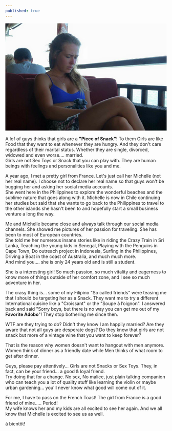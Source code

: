 ```yaml
---
published: true
---
```

![French Toast](/images/Maud.jpg)

A lof of guys thinks that girls are a **"Piece of Snack"**! To them Girls are like Food that they want to eat whenever they are hungry. And they don't care regardless of their marital status. Whether they are  single, divorced, widowed and even worse.... married.   
Girls are not Sex Toys or Snack that you can play with. They are human beings with feelings and personalities like you and me.

A year ago, I met a pretty girl from France. Let's just call her Michelle (not her real name). I choose not to declare her real name so that guys won't be bugging her and asking her social media accounts.   
She went here in the Philippines to explore the wonderful beaches and the sublime nature that goes along with it.
Michelle is now in Chile continuing her studies but said that she wants to go back to the Philippines to travel to the other islands she hasn't been to and hopefully start a small business venture a long the way.

Me and Michelle became close and always talk through our social media channels. She showed me pictures of her passion for traveling. She has been to most of European countries.   
She told me her numerous insane stories like in riding the Crazy Train in Sri Lanka, Teaching the young kids in Senegal, Playing with the Penguins in Cape Town, Do outreach project in Indonesia, Surfing in the Philippines, Driving a Boat in the coast of Australia, and much much more.   
And mind you.... she is only 24 years old and is still a student. 

She is a interesting girl! So much passion, so much vitality and eagerness to know more of things outside of her comfort zone, and I see so much adventure in her.    

The crasy thing is... some of my Filipino "So called friends" were teasing me that I should be targeting her as a Snack. They want me to try a different International cuisine like a "Croissant" or 
the "Soupe à l’oignon". I answered back and said "Sorry boys, but there is no way you can get me out of  my **Favorite Adobo**"!
They stop bothering me since then.

WTF are they trying to do? Didn't they know I am happily married? Are they aware that not all guys are desperate dogs? Do they know that girls are not snack but more of a vintage wine that you want to keep forever?

That is the reason why women doesn't want to hangout with men anymore. Women think of dinner as a friendly date while Men thinks of what room to get after dinner.

Guys, please pay attentively... Girls are not Snacks or Sex Toys. They, in fact, can be your friend... a good & loyal friend.   
Try doing that for a change. No sex, No malice, just plain talking companion who can teach you a lot of quality stuff like learning the violin or maybe urban gardening... you'll never know what good will come out of it.

For me, I have to pass on the French Toast! The girl from France is a good friend of mine..... Period!  
My wife knows her and my kids are all excited to see her again. And we all know that Michelle is excited to see us as well.    

à bientôt! 

